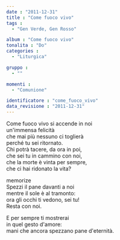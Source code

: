 ```yaml
---
date : "2011-12-31"
title : "Come fuoco vivo"
tags : 
  - "Gen Verde, Gen Rosso"

album : "Come fuoco vivo"
tonalita : "Do"
categories : 
  - "Liturgica"

gruppo : 
  - ""

momenti : 
  - "Comunione"

identificatore : "come_fuoco_vivo"
data_revisione : "2011-12-31"
---
```

  
  
  
  
  
  
  
  
  
Come fuoco vivo si accende in noi  
un'immensa felicità   
che mai più nessuno ci toglierà  
perché tu sei ritornato.   
Chi potrà tacere, da ora in poi,  
che sei tu in cammino con noi,   
che la morte è vinta per sempre,  
che ci hai ridonato la vita?   
  
  
memorize  
Spezzi il pane davanti a noi   
mentre il sole è al tramonto:   
ora gli occhi ti vedono,  sei tu!   
Resta con noi.  
  
  
E per sempre ti mostrerai   
in quel gesto d'amore:   
mani che ancora spezzano  pane d'eternità.  
  
  
  
  
  
  
  
  
  
